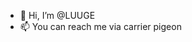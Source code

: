 - 👋 Hi, I’m @LUUGE
- 📫 You can reach me via carrier pigeon

<!---
LUUGE/LUUGE is a ✨ special ✨ repository because its `README.md` (this file) appears on your GitHub profile.
You can click the Preview link to take a look at your changes.
--->
